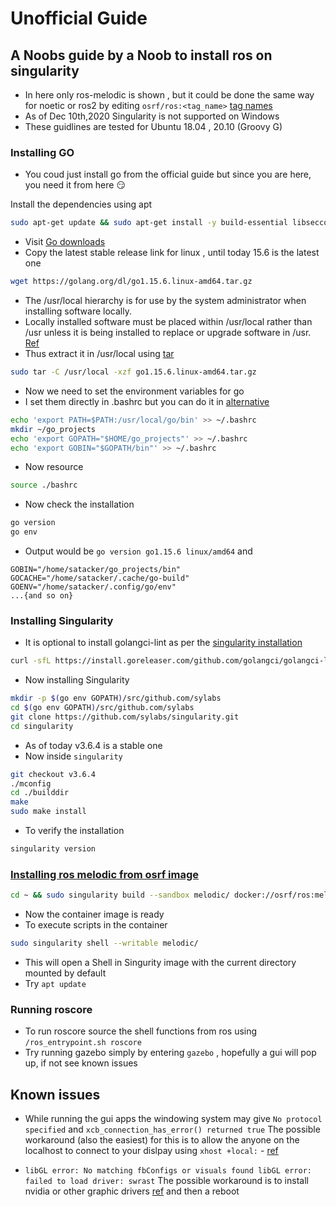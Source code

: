 # Unofficial Guide

## A Noobs guide by a Noob to install ros on singularity

* In here only ros-melodic is shown , but it could be done the same way for noetic or ros2 by editing `osrf/ros:<tag_name>` [tag names](https://hub.docker.com/r/osrf/ros/tags)
* As of Dec 10th,2020 Singularity is not supported on Windows
* These guidlines are tested for Ubuntu 18.04 , 20.10 (Groovy G)

### Installing GO

* You coud just install go from the official guide but since you are here, you need it from here :smirk:

Install the dependencies using apt
```bash
sudo apt-get update && sudo apt-get install -y build-essential libseccomp-dev pkg-config squashfs-tools cryptsetup
```
* Visit [Go downloads](https://golang.org/dl/)
* Copy the latest stable release link for linux , until today 15.6 is the latest one
```bash
wget https://golang.org/dl/go1.15.6.linux-amd64.tar.gz
```
* The /usr/local hierarchy is for use by the system administrator when installing software locally.
* Locally installed software must be placed within /usr/local rather than /usr unless it is being installed to replace or upgrade software in /usr. [Ref](https://unix.stackexchange.com/questions/4186/what-is-usr-local-bin)
* Thus extract it in /usr/local using [tar](https://www.cyberciti.biz/faq/linux-unix-extracting-specific-files/)

```bash
sudo tar -C /usr/local -xzf go1.15.6.linux-amd64.tar.gz
```

* Now we need to set the environment variables for go
* I set them directly in .bashrc but you can do it in [alternative](https://unix.stackexchange.com/questions/3052/is-there-a-bashrc-equivalent-file-read-by-all-shells)

```bash
echo 'export PATH=$PATH:/usr/local/go/bin' >> ~/.bashrc
mkdir ~/go_projects
echo 'export GOPATH="$HOME/go_projects"' >> ~/.bashrc
echo 'export GOBIN="$GOPATH/bin"' >> ~/.bashrc
```
* Now resource
```bash
source ./bashrc
```
* Now check the installation
```bash
go version
go env
```
* Output would be ```go version go1.15.6 linux/amd64``` and 
```
GOBIN="/home/satacker/go_projects/bin"
GOCACHE="/home/satacker/.cache/go-build"
GOENV="/home/satacker/.config/go/env"
...{and so on}
```

### Installing Singularity

* It is optional to install golangci-lint as per the [singularity installation](https://github.com/hpcng/singularity/blob/master/INSTALL.md) 

```bash
curl -sfL https://install.goreleaser.com/github.com/golangci/golangci-lint.sh | sh -s -- -b $(go env GOPATH)/bin v1.21.0
```

* Now installing Singularity

```bash
mkdir -p $(go env GOPATH)/src/github.com/sylabs
cd $(go env GOPATH)/src/github.com/sylabs
git clone https://github.com/sylabs/singularity.git
cd singularity
```

* As of today v3.6.4 is a stable one
* Now inside `singularity`
```bash
git checkout v3.6.4
./mconfig
cd ./builddir
make
sudo make install
```
* To verify the installation
```bash
singularity version
```

### [Installing ros melodic from osrf image](https://robotism.me/blog/creating-ROS-melodic-container-with-singularity-3.5/)
```bash
cd ~ && sudo singularity build --sandbox melodic/ docker://osrf/ros:melodic-desktop-full
```
* Now the container image is ready
* To execute scripts in the container
```bash
sudo singularity shell --writable melodic/
```
* This will open a Shell in Singurity image with the current directory mounted by default 
* Try `apt update`

### Running roscore
* To run roscore source the shell functions from ros using `/ros_entrypoint.sh roscore`
* Try running gazebo simply by entering `gazebo` , hopefully a gui will pop up, if not see known issues

## Known issues
* While running the gui apps the windowing system may give `No protocol specified` and `xcb_connection_has_error() returned true`
The possible workaround (also the easiest) for this is to allow the anyone on the localhost to connect to your dislpay using `xhost +local:` - [ref](https://unix.stackexchange.com/questions/85782/error-no-protocol-specified-when-running-from-remote-machine-via-ssh)

* ```libGL error: No matching fbConfigs or visuals found libGL error: failed to load driver: swrast``` The possible workaround is to install nvidia or other graphic drivers [ref](https://askubuntu.com/questions/541343/problems-with-libgl-fbconfigs-swrast-through-each-update) and then a reboot
